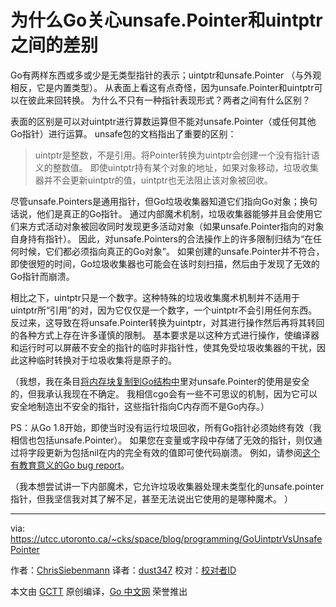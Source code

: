 # 为什么Go关心unsafe.Pointer和uintptr之间的差别
Go有两样东西或多或少是无类型指针的表示；uintptr和unsafe.Pointer （与外观相反，它是内置类型）。
从表面上看这有点奇怪，因为unsafe.Pointer和uintptr可以在彼此来回转换。
为什么不只有一种指针表现形式？两者之间有什么区别？

表面的区别是可以对uintptr进行算数运算但不能对unsafe.Pointer（或任何其他Go指针）进行运算。
unsafe包的文档指出了重要的区别：
> uintptr是整数，不是引用。将Pointer转换为uintptr会创建一个没有指针语义的整数值。
> 即使uintptr持有某个对象的地址，如果对象移动，垃圾收集器并不会更新uintptr的值，uintptr也无法阻止该对象被回收。

尽管unsafe.Pointers是通用指针，但Go垃圾收集器知道它们指向Go对象；换句话说，他们是真正的Go指针。
通过内部魔术机制，垃圾收集器能够并且会使用它们来方式活动对象被回收同时发现更多活动对象（如果unsafe.Pointer指向的对象自身持有指针）。
因此，对unsafe.Pointers的合法操作上的许多限制归结为“在任何时候，它们都必须指向真正的Go对象”。
如果创建的unsafe.Pointer并不符合，即使很短的时间，Go垃圾收集器也可能会在该时刻扫描，然后由于发现了无效的Go指针而崩溃。  

相比之下，uintptr只是一个数字。这种特殊的垃圾收集魔术机制并不适用于uintptr所“引用”的对，因为它仅仅是一个数字，一个uintptr不会引用任何东西。
反过来，这导致在将unsafe.Pointer转换为uintptr，对其进行操作然后再将其转回的各种方式上存在许多谨慎的限制。
基本要求是以这种方式进行操作，使编译器和运行时可以屏蔽不安全的指针的临时非指针性，使其免受垃圾收集器的干扰，因此这种临时转换对于垃圾收集将是原子的。

（我想，我在条目[将内存块复制到Go结构中](https://utcc.utoronto.ca/~cks/space/blog/programming/GoMemoryToStructures)里对unsafe.Pointer的使用是安全的，但我承认我现在不确定。
我相信cgo会有一些不可思议的机制，因为它可以安全地制造出不安全的指针，这些指针指向C内存而不是Go内存。）

PS：从Go 1.8开始，即使当时没有运行垃圾回收，所有Go指针必须始终有效（我相信也包括unsafe.Pointer）。
如果您在变量或字段中存储了无效的指针，则仅通过将字段更新为包括nil在内的完全有效的值即可使代码崩溃。
例如，请参阅[这个有教育意义的Go bug report](https://github.com/golang/go/issues/19135)。

（我本想尝试讲一下内部魔术，它允许垃圾收集器处理未类型化的unsafe.pointer指针，但我坚信我对其了解不足，甚至无法说出它使用的是哪种魔术。 ）

---

via: https://utcc.utoronto.ca/~cks/space/blog/programming/GoUintptrVsUnsafePointer

作者：[ChrisSiebenmann](https://utcc.utoronto.ca/~cks/space/People/ChrisSiebenmann)
译者：[dust347](https://github.com/dust347)
校对：[校对者ID](https://github.com/校对者ID)

本文由 [GCTT](https://github.com/studygolang/GCTT) 原创编译，[Go 中文网](https://studygolang.com/) 荣誉推出
